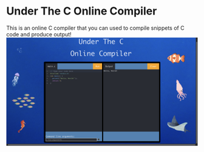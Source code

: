 # Under The C Online Compiler

This is an online C compiler that you can used to compile snippets of C code and produce output!
![home](preview.png)
